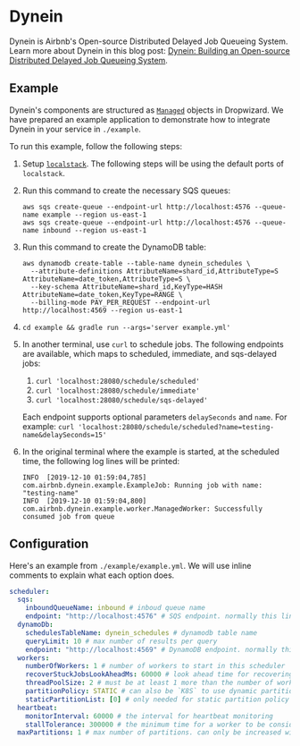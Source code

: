 # Dynein

Dynein is Airbnb's Open-source Distributed Delayed Job Queueing System.
Learn more about Dynein in this blog post: [Dynein: Building an Open-source Distributed Delayed Job Queueing System][dynein-blogpost].

## Example

Dynein's components are structured as [`Managed`][dw-managed] objects in Dropwizard.
We have prepared an example application to demonstrate how to integrate Dynein in your service in `./example`.

To run this example, follow the following steps:

1. Setup [`localstack`][localstack].
   The following steps will be using the default ports of `localstack`.
1. Run this command to create the necessary SQS queues:

   ```shell script
   aws sqs create-queue --endpoint-url http://localhost:4576 --queue-name example --region us-east-1
   aws sqs create-queue --endpoint-url http://localhost:4576 --queue-name inbound --region us-east-1
   ```

1. Run this command to create the DynamoDB table:

   ```shell script
   aws dynamodb create-table --table-name dynein_schedules \
     --attribute-definitions AttributeName=shard_id,AttributeType=S AttributeName=date_token,AttributeType=S \
     --key-schema AttributeName=shard_id,KeyType=HASH AttributeName=date_token,KeyType=RANGE \
     --billing-mode PAY_PER_REQUEST --endpoint-url http://localhost:4569 --region us-east-1
   ```

1. `cd example && gradle run --args='server example.yml'`

1. In another terminal, use `curl` to schedule jobs.
   The following endpoints are available, which maps to scheduled, immediate, and sqs-delayed jobs:

   1. `curl 'localhost:28080/schedule/scheduled'`
   2. `curl 'localhost:28080/schedule/immediate'`
   3. `curl 'localhost:28080/schedule/sqs-delayed'`

   Each endpoint supports optional parameters `delaySeconds` and `name`.
   For example: `curl 'localhost:28080/schedule/scheduled?name=testing-name&delaySeconds=15'`

1. In the original terminal where the example is started, at the scheduled time, the following log lines will be printed:

   ```text
   INFO  [2019-12-10 01:59:04,785] com.airbnb.dynein.example.ExampleJob: Running job with name: "testing-name"
   INFO  [2019-12-10 01:59:04,800] com.airbnb.dynein.example.worker.ManagedWorker: Successfully consumed job from queue
   ```

[dynein-blogpost]: https://medium.com/airbnb-engineering/dynein-building-a-distributed-delayed-job-queueing-system-93ab10f05f99
[dw-managed]: https://www.dropwizard.io/en/stable/manual/core.html#managed-objects
[localstack]: https://github.com/localstack/localstack

## Configuration

Here's an example from `./example/example.yml`.
We will use inline comments to explain what each option does.

```yaml
scheduler:
  sqs:
    inboundQueueName: inbound # inboud queue name
    endpoint: "http://localhost:4576" # SQS endpoint. normally this line can be omitted, but it's useful for using localstack
  dynamoDb:
    schedulesTableName: dynein_schedules # dynamodb table name
    queryLimit: 10 # max number of results per query
    endpoint: "http://localhost:4569" # DynamoDB endpoint. normally this line can be omitted, but it's useful for localstack
  workers:
    numberOfWorkers: 1 # number of workers to start in this scheduler
    recoverStuckJobsLookAheadMs: 60000 # look ahead time for recovering stuck jobs
    threadPoolSize: 2 # must be at least 1 more than the number of workers
    partitionPolicy: STATIC # can also be `K8S` to use dynamic partitioning
    staticPartitionList: [0] # only needed for static partition policy
  heartbeat:
    monitorInterval: 60000 # the interval for heartbeat monitoring
    stallTolerance: 300000 # the minimum time for a worker to be considered stopped
  maxPartitions: 1 # max number of partitions. can only be increased without reassigning partitions for jobs already scheduled
```

